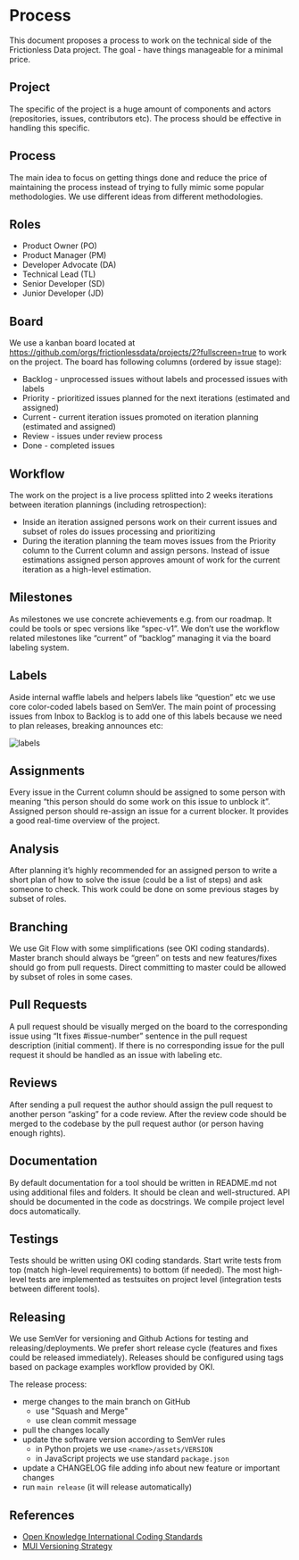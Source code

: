 # Process

This document proposes a process to work on the technical side of the Frictionless Data project. The goal - have things manageable for a minimal price.

## Project

The specific of the project is a huge amount of components and actors (repositories, issues, contributors etc). The process should be effective in handling this specific.

## Process

The main idea to focus on getting things done and reduce the price of maintaining the process instead of trying to fully mimic some popular methodologies. We use different ideas from different methodologies.

## Roles

- Product Owner (PO)
- Product Manager (PM)
- Developer Advocate (DA)
- Technical Lead (TL)
- Senior Developer (SD)
- Junior Developer (JD)

## Board

We use a kanban board located at https://github.com/orgs/frictionlessdata/projects/2?fullscreen=true to work on the project. The board has following columns (ordered by issue stage):
- Backlog - unprocessed issues without labels and processed issues with labels
- Priority - prioritized issues planned for the next iterations (estimated and assigned)
- Current - current iteration issues promoted on iteration planning (estimated and assigned)
- Review - issues under review process
- Done - completed issues

## Workflow

The work on the project is a live process splitted into 2 weeks iterations between iteration plannings (including retrospection):
- Inside an iteration assigned persons work on their current issues and subset of roles do issues processing and prioritizing
- During the iteration planning the team moves issues from the Priority column to the Current column and assign persons. Instead of issue estimations assigned person approves amount of work for the current iteration as a high-level estimation.

## Milestones

As milestones we use concrete achievements e.g. from our roadmap. It could be tools or spec versions like “spec-v1”. We don’t use the workflow related milestones like “current” of “backlog” managing it via the board labeling system.

## Labels

Aside internal waffle labels and helpers labels like “question” etc we use core color-coded labels based on SemVer. The main point of processing issues from Inbox to Backlog is to add one of this labels because we need to plan releases, breaking announces etc:

![labels](https://cloud.githubusercontent.com/assets/557395/17673693/f6391676-632a-11e6-9971-945623b68e16.png)

## Assignments

Every issue in the Current column should be assigned to some person with meaning “this person should do some work on this issue to unblock it”. Assigned person should re-assign an issue for a current blocker. It provides a good real-time overview of the project.

## Analysis

After planning it’s highly recommended for an assigned person to write a short plan of how to solve the issue (could be a list of steps) and ask someone to check. This work could be done on some previous stages by subset of roles.

## Branching

We use Git Flow with some simplifications (see OKI coding standards). Master branch should always be “green” on tests and new features/fixes should go from pull requests. Direct committing to master could be allowed by subset of roles in some cases.

## Pull Requests

A pull request should be visually merged on the board to the corresponding issue using “It fixes #issue-number” sentence in the pull request description (initial comment). If there is no corresponding issue for the pull request it should be handled as an issue with labeling etc.

## Reviews

After sending a pull request the author should assign the pull request to another person “asking” for a code review. After the review code should be merged to the codebase by the pull request author (or person having enough rights).

## Documentation

By default documentation for a tool should be written in README.md not using additional files and folders. It should be clean and well-structured. API should be documented in the code as docstrings. We compile project level docs automatically.

## Testings

Tests should be written using OKI coding standards. Start write tests from top (match high-level requirements) to bottom (if needed). The most high-level tests are implemented as testsuites on project level (integration tests between different tools).

## Releasing

We use SemVer for versioning and Github Actions for testing and releasing/deployments. We prefer short release cycle (features and fixes could be released immediately). Releases should be configured using tags based on package examples workflow provided by OKI.

The release process:
- merge changes to the main branch on GitHub
  - use "Squash and Merge"
  - use clean commit message
- pull the changes locally
- update the software version according to SemVer rules
  - in Python projets we use `<name>/assets/VERSION`
  - in JavaScript projects we use standard `package.json`
- update a CHANGELOG file adding info about new feature or important changes
- run `main release` (it will release automatically)

## References

- [Open Knowledge International Coding Standards](https://github.com/okfn/coding-standards)
- [MUI Versioning Strategy](https://mui.com/versions/#versioning-strategy)
